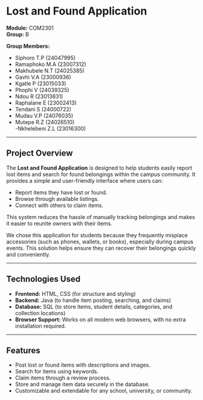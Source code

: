 # Lost and Found Application  

**Module:** COM2301  
**Group:** B  

**Group Members:**  
- Siphoro T.P (24047995)  
- Ramaphoko M.A (23007312)  
- Makhubele N.T (24025385)  
- Gavhi V.A (23000936)  
- Kgatle P (23015033)  
- Phophi V (24039325)  
- Ndou R (23013631)  
- Raphalane E (23002413)  
- Tendani S (24000722)  
- Mudau V.P (24076035)  
- Mutepe R.Z (24026510)  
-Nkhelebeni Z.L (23016300)

---

## Project Overview  
The **Lost and Found Application** is designed to help students easily report lost items and search for found belongings within the campus community. It provides a simple and user-friendly interface where users can:  

- Report items they have lost or found.  
- Browse through available listings.  
- Connect with others to claim items.  

This system reduces the hassle of manually tracking belongings and makes it easier to reunite owners with their items.  

We chose this application for students because they frequently misplace accessories (such as phones, wallets, or books), especially during campus events. This solution helps ensure they can recover their belongings quickly and conveniently.  

---

## Technologies Used  
- **Frontend:** HTML, CSS (for structure and styling)  
- **Backend:** Java (to handle item posting, searching, and claims)  
- **Database:** SQL (to store items, student details, categories, and collection locations)  
- **Browser Support:** Works on all modern web browsers, with no extra installation required.  

---

## Features  
- Post lost or found items with descriptions and images.  
- Search for items using keywords.  
- Claim items through a review process.  
- Store and manage item data securely in the database.  
- Customizable and extendable for any school, university, or community.  
